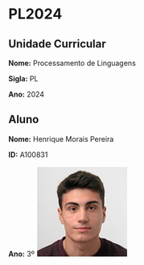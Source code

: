 # PL2024

## Unidade Curricular

**Nome:** Processamento de Linguagens

**Sigla:** PL

**Ano:** 2024

## Aluno

**Nome:** Henrique Morais Pereira

**ID:** A100831

**Ano:** 3º
![Fotografia do aluno](foto.jpeg)